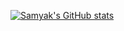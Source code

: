 [![Samyak's GitHub stats](https://github-readme-stats.vercel.app/api?username=samyakOO7&show_icons=true&bg_color=AEB6BF,D6DBDF,EBEDEF&text_color=AA00FF&title_color=2E4053)](https://github.com/samyakOO7/github-readme-stats)
